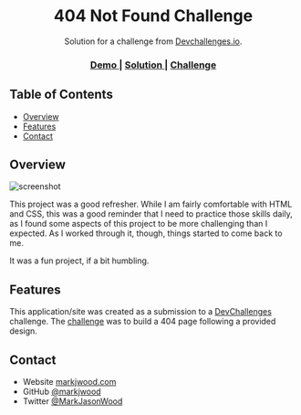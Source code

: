 <!-- Please update value in the {}  -->

<h1 align="center">404 Not Found Challenge</h1>

<div align="center">
   Solution for a challenge from  <a href="http://devchallenges.io" target="_blank">Devchallenges.io</a>.
</div>

<div align="center">
  <h3>
    <a href="https://determined-mclean-674dcc.netlify.app/">
      Demo
    </a>
    <span> | </span>
    <a href="https://github.com/markjwood/devchallenges_404-page">
      Solution
    </a>
    <span> | </span>
    <a href="https://devchallenges.io/challenges/wBunSb7FPrIepJZAg0sY">
      Challenge
    </a>
  </h3>
</div>

<!-- TABLE OF CONTENTS -->

## Table of Contents

- [Overview](#overview)
- [Features](#features)
- [Contact](#contact)

<!-- OVERVIEW -->

## Overview

![screenshot](https://user-images.githubusercontent.com/71726788/137401494-ea594da8-1d2f-435c-a3b9-a8fd8a5b9901.png)

This project was a good refresher. While I am fairly comfortable with HTML and CSS, this was a good reminder that I need to practice those skills daily, as I found some aspects of this project to be more challenging than I expected. As I worked through it, though, things started to come back to me.

It was a fun project, if a bit humbling.

## Features

This application/site was created as a submission to a [DevChallenges](https://devchallenges.io/challenges) challenge. The [challenge](https://devchallenges.io/challenges/wBunSb7FPrIepJZAg0sY) was to build a 404 page following a provided design.

## Contact

- Website [markjwood.com](https://markjwood.com)
- GitHub [@markjwood](https://github.com/markjwood)
- Twitter [@MarkJasonWood](https://twitter.com/MarkJasonWood)
